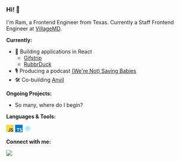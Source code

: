 ### Hi! 👋

I'm Ram, a Frontend Engineer from Texas. Currently a Staff Frontend Engineer at [VillageMD](https://villagemedical.com).

**Currently:**

* 💼  Building applications in React
   * [Gifstrip](https://gifstrip.app)
   * [RubbrDuck](https://rubbrduck.app)
* 🎙  Producing a podcast [(We're Not) Saving Babies](https://notsavingbabies.com)
* 🛠  Co-building [Anvil](https://anvil.sh)

**Ongoing Projects:**
* So many, where do I begin?

**Languages & Tools:**

<code><img height="20" src="https://raw.githubusercontent.com/github/explore/80688e429a7d4ef2fca1e82350fe8e3517d3494d/topics/javascript/javascript.png"></code>
<code><img height="20" src="https://raw.githubusercontent.com/github/explore/80688e429a7d4ef2fca1e82350fe8e3517d3494d/topics/typescript/typescript.png"></code>
<code><img height="20" src="https://raw.githubusercontent.com/github/explore/80688e429a7d4ef2fca1e82350fe8e3517d3494d/topics/react/react.png"></code>

**Connect with me:**

[<img height="30" src="https://img.icons8.com/external-justicon-lineal-color-justicon/344/external-linkedin-social-media-justicon-lineal-color-justicon.png">](https://www.linkedin.com/in/ramirobeltran)
